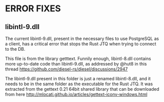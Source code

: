 # ERROR FIXES

## libintl-9.dll

The current libintl-9.dll, present in the necessary files to use PostgreSQL as a client, has a critical error that stops the Rust JTQ when trying to connect to the DB.

This file is from the library getttext. Funnily enough, libintl-8.dll contains more up-to-date code than libintl-9.dll, as addressed by @hut8 in this thread https://github.com/diesel-rs/diesel/discussions/2947

The libintl-9.dll present in this folder is just a renamed libintl-8.dll, and it needs to be in the same folder as the executable for the Rust JTQ. 
It was extracted from the gettext 0.21 64bit shared library that can be downloaded from here http://mlocati.github.io/articles/gettext-iconv-windows.html
